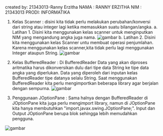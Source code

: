 created by: 21343013-Ranny Erzitha
NAMA : RANNY ERZITHA
NIM  : 21343013
PRODI: INFORMATIKA

1. Kelas Scanner : disini kita tidak perlu melakukan perubahan/konversi dari string atau integer lagi ketika memasukkan suatu bilangan/angka.
a. Latihan 1. Disini kita menggunakan kelas scanner untuk menginputkan NIM yang mengandung angka juga nama.
![gambar](https://user-images.githubusercontent.com/110460970/192259157-8b42d187-5160-47ef-aff5-9eaf522b6ace.png)
b. Latihan 2. Disini kita menggunakan kelas Scanner untu membuat operasi penjumlahan. Karena menggunakan kelas scanner,kita tidak perlu lagi menggunakan Integer ataupun String.
![gambar](https://user-images.githubusercontent.com/110460970/192260000-a13b133e-e716-4def-af48-810ccbf9a201.png)

2. Kelas BufferedReader : Di BufferedReader Data yang akan diproses aritmatika harus dikonversikan dulu dari tipe data String ke tipe data angka yang diperlukan. Data yang diperoleh dari inputan kelas BufferedReader tipe datanya selalu String. Saat menggunakan BufferedReader kita perlu mengimportkan beberapa library agar berjalan dengan sempurna.
![gambar](https://user-images.githubusercontent.com/110460970/192260478-1a059311-af50-4599-8326-a1a8545ecdaf.png)

3. Penggunaan JOptionPane : Sama halnya dengan BufferedReader di JOptionPane kita juga perlu mengimport library, namun di JOptionPane kita hanya membutuhkan "import.javax.swing.JOptionPane;". Input dan Output JOptionPane berupa blok sehingga lebih memudahkan pengguna.

![gambar](https://user-images.githubusercontent.com/110460970/192261194-b3b4b957-2b6b-4260-825c-1710f33c45cc.png)

